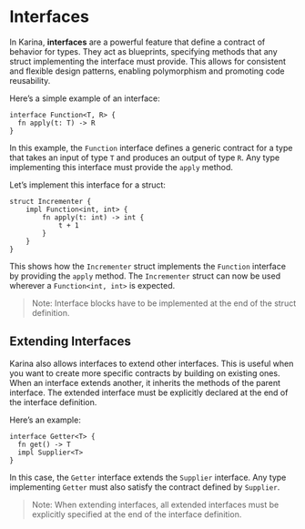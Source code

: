 # Interfaces

In Karina, **interfaces** are a powerful feature that define a contract of behavior for types. They act as blueprints, specifying methods that any struct implementing the interface must provide. This allows for consistent and flexible design patterns, enabling polymorphism and promoting code reusability.

Here’s a simple example of an interface:

```karina
interface Function<T, R> {
  fn apply(t: T) -> R
}
```

In this example, the `Function` interface defines a generic contract for a type that takes an input of type `T` and produces an output of type `R`. Any type implementing this interface must provide the `apply` method.

Let’s implement this interface for a struct: 

```karina
struct Incrementer {
    impl Function<int, int> {
        fn apply(t: int) -> int {
            t + 1
        }
    }
}
```

This shows how the `Incrementer` struct implements the `Function` interface by providing the `apply` method. The `Incrementer` struct can now be used wherever a `Function<int, int>` is expected.

> Note:
> Interface blocks have to be implemented at the end of the struct definition.

## Extending Interfaces

Karina also allows interfaces to extend other interfaces. This is useful when you want to create more specific contracts by building on existing ones. When an interface extends another, it inherits the methods of the parent interface. The extended interface must be explicitly declared at the end of the interface definition.

Here’s an example:

```karina
interface Getter<T> {
  fn get() -> T
  impl Supplier<T> 
}
```

In this case, the `Getter` interface extends the `Supplier` interface. Any type implementing `Getter` must also satisfy the contract defined by `Supplier`.



> Note: 
> When extending interfaces, all extended interfaces must be explicitly specified at the end of the interface definition.

